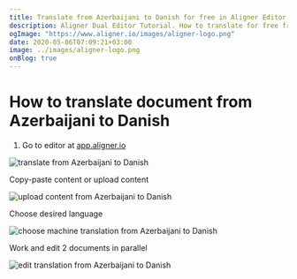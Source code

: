 ```yaml
---
title: Translate from Azerbaijani to Danish for free in Aligner Editor
description: Aligner Dual Editor Tutorial. How to translate for free from Azerbaijani to Danish. Aligner is multilingual document management platform. 
ogImage: "https://www.aligner.io/images/aligner-logo.png"
date: 2020-05-06T07:09:21+03:00
image: ../images/aligner-logo.png
onBlog: true
---
```


# How to translate document from Azerbaijani to Danish

1. Go to editor at [app.aligner.io](https://app.aligner.io "Aligner App web page")

![translate from Azerbaijani to Danish](../aligner-blank-editor.png "translate from Azerbaijani to Danish")

Copy-paste content or upload content

![upload content from Azerbaijani to Danish](../aligner-uploaded-document.png "upload content from Azerbaijani to Danish")

Choose desired language

![choose machine translation from Azerbaijani to Danish](../aligner-language-dropdown.png "choose machine translation from Azerbaijani to Danish")

Work and edit 2 documents in parallel

![edit translation from Azerbaijani to Danish](../aligner-double-sitded-editor.png "edit translation from Azerbaijani to Danish")

